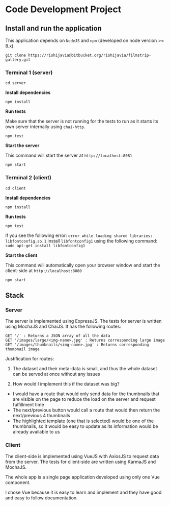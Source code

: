# Code Development Project

## Install and run the application

This application depends on `NodeJS` and `npm` (developed on node version >= 8.x).

```
git clone https://rishijavia@bitbucket.org/rishijavia/filmstrip-gallery.git
```

### Terminal 1 (server)
```
cd server
```

**Install dependencies**
```
npm install
```

**Run tests**

Make sure that the server is not running for the tests to run as it starts its own server internally using `chai-http`.

```
npm test
```

**Start the server**

This command will start the server at `http://localhost:8081`
```
npm start
```

### Terminal 2 (client)
```
cd client
```

**Install dependencies**
```
npm install
```

**Run tests**
```
npm test
```

If you see the following error: `error while loading shared libraries: libfontconfig.so.1` install `libfontconfig1` using the following command: `sudo apt-get install libfontconfig1`

**Start the client**

This command will automatically open your browser window and start the client-side at `http://localhost:8080`
```
npm start
```

## Stack

### Server

The server is implemented using ExpressJS. The tests for server is written using MochaJS and ChaiJS. It has the following routes:

```
GET '/' : Returns a JSON array of all the data
GET '/images/large/<img-name>.jpg' : Returns corresponding large image
GET '/images/thumbnails/<img-name>.jpg' : Returns corresponding thumbnail image
```

Justification for routes:

1. The dataset and their meta-data is small, and thus the whole dataset can be served at once without any issues

2. How would I implement this if the dataset was big?
  - I would have a route that would only send data for the thumbnails that are visible on the page to reduce the load on the server and request fulfillment time
  - The next/previous button would call a route that would then return the next/previous 4 thumbnails
  - The highlighted template (one that is selected) would be one of the thumbnails, so it would be easy to update as its information would be already available to us

### Client

The client-side is implemented using VueJS with AxiosJS to request data from the server. The tests for client-side are written using KarmaJS and MochaJS.

The whole app is a single page application developed using only one Vue component.

I chose Vue because it is easy to learn and implement and they have good and easy to follow documentation.
